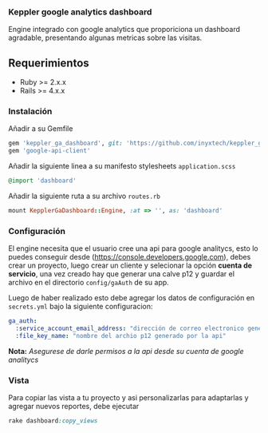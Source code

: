 ### Keppler google analytics dashboard 

Engine integrado con google analytics que proporiciona un dashboard agradable, presentando algunas metricas sobre las visitas.

## Requerimientos

* Ruby >= 2.x.x
* Rails >= 4.x.x

### Instalación

Añadir a su Gemfile

```ruby
gem 'keppler_ga_dashboard', git: 'https://github.com/inyxtech/keppler_ga_dashboard.git'
gem 'google-api-client'
```

Añadir la siguiente linea a su manifesto stylesheets `application.scss`

```ruby
@import 'dashboard'
```

Añadir la siguiente ruta a su archivo `routes.rb`

```ruby
mount KepplerGaDashboard::Engine, :at => '', as: 'dashboard'
```

### Configuración

El engine necesita que el usuario cree una api para google analitycs, esto lo puedes conseguir desde (https://console.developers.google.com), debes crear un  proyecto, luego crear un cliente y selecionar la opción **cuenta de servicio**, una vez creado hay que generar una calve p12 y guardar el archivo en el directorio `config/gaAuth` de su app.

Luego de haber realizado esto debe agregar los datos de configuración en `secrets.yml` bajo la siguiente configuracion:

```yml
ga_auth:
  :service_account_email_address: "dirección de correo electronico generada por la api"
  :file_key_name: "nombre del archio p12 generado por la api"
```

**Nota:** *Asegurese de darle permisos a la api desde su cuenta de google analitycs*

### Vista

Para copiar las vista a tu proyecto y asi personalizarlas para adaptarlas y agregar nuevos reportes, debe ejecutar

```ruby
rake dashboard:copy_views
```
